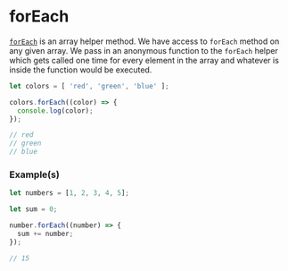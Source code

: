 # forEach

[`forEach`][forEach-helper] is an array helper method. We have access to `forEach` method on any given array. We pass in an anonymous function to the `forEach` helper which gets called one time for every element in the array and whatever is inside the function would be executed.

```js
let colors = [ 'red', 'green', 'blue' ];

colors.forEach((color) => {
  console.log(color);
});

// red
// green
// blue
```

### Example(s)

```js
let numbers = [1, 2, 3, 4, 5];

let sum = 0;

number.forEach((number) => {
  sum += number;
});

// 15
```


[forEach-helper]: https://developer.mozilla.org/en-US/docs/Web/JavaScript/Reference/Global_Objects/Array/forEach
